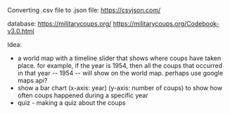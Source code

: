 Converting .csv file to .json file: https://csvjson.com/

database: 
https://militarycoups.org/
https://militarycoups.org/Codebook-v3.0.html


Idea:
- a world map with a timeline slider that shows where coups have taken place. for example, if the year is 1954, then all the coups that occurred
in that year -- 1954 -- will show on the world map. perhaps use google maps api?
- show a bar chart (x-axis: year) (y-axis: number of coups) to show how often coups happened during a specific year
- quiz - making a quiz about the coups